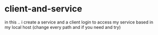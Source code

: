 # client-and-service
in this .. i create a service and a client login to access my service based in my local host (change every path and if you need and try)
